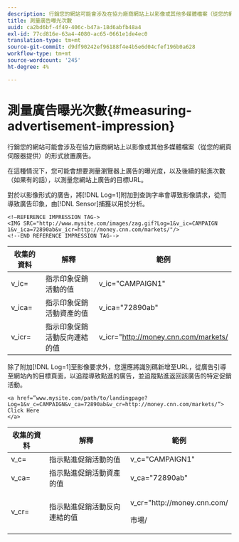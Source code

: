 ```yaml
---
description: 行銷您的網站可能會涉及在協力廠商網站上以影像或其他多媒體檔案（從您的網頁伺服器提供）的形式放置廣告。
title: 測量廣告曝光次數
uuid: ca2bd6bf-4f49-406c-b47a-18d6abfb48a4
exl-id: 77cd816e-63a4-4080-ac65-0661e1de4ec0
translation-type: tm+mt
source-git-commit: d9df90242ef96188f4e4b5e6d04cfef196b0a628
workflow-type: tm+mt
source-wordcount: '245'
ht-degree: 4%

---
```


# 測量廣告曝光次數{#measuring-advertisement-impression}

行銷您的網站可能會涉及在協力廠商網站上以影像或其他多媒體檔案（從您的網頁伺服器提供）的形式放置廣告。

在這種情況下，您可能會想要測量瀏覽器上廣告的曝光度，以及後續的點進次數（如果有的話），以測量您網站上廣告的目標URL。

對於以影像形式的廣告，將[!DNL Log=1]附加到查詢字串會導致影像請求，從而導致廣告印象，由[!DNL Sensor]捕獲以用於分析。

```
<!—REFERENCE IMPRESSION TAG-> 
<IMG SRC="http://www.mysite.com/images/zag.gif?Log=1&v_ic=CAMPAIGN 1&v_ica=72890ab&v_icr=http://money.cnn.com/markets/"/>
<!--END REFERENCE IMPRESSION TAG-->
```

| 收集的資料 | 解釋 | 範例 |
|---|---|---|
| v_ic= | 指示印象促銷活動的值 | v_ic=&quot;CAMPAIGN1&quot; |
| v_ica= | 指示印象促銷活動資產的值 | v_ica=&quot;72890ab&quot; |
| v_icr= | 指示印象促銷活動反向連結的值 | v_icr=&quot;http://money.cnn.com/markets/ |

除了附加[!DNL Log=1]至影像要求外，您還應將識別碼新增至URL，從廣告引導至網站內的目標頁面，以追蹤導致點進的廣告，並追蹤點進返回該廣告的特定促銷活動。

```
<a href=”www.mysite.com/path/to/landingpage?Log=1&v_c=CAMPAIGN&v_ca=72890ab&v_cr=http://money.cnn.com/markets/”>
Click Here
</a>
```

<table id="table_B87134C522EF4AC9BD2AFA6F4A0CF574"> 
 <thead> 
  <tr> 
   <th colname="col1" class="entry"> 收集的資料 </th> 
   <th colname="col2" class="entry"> 解釋 </th> 
   <th colname="col3" class="entry"> 範例 </th> 
  </tr> 
 </thead>
 <tbody> 
  <tr> 
   <td colname="col1"> v_c= </td> 
   <td colname="col2"> 指示點進促銷活動的值 </td> 
   <td colname="col3"> v_c="CAMPAIGN1" </td> 
  </tr> 
  <tr> 
   <td colname="col1"> v_ca= </td> 
   <td colname="col2"> 指示點進促銷活動資產的值 </td> 
   <td colname="col3"> v_ca="72890ab" </td> 
  </tr> 
  <tr> 
   <td colname="col1"> v_cr= </td> 
   <td colname="col2"> 指示點進促銷活動反向連結的值 </td> 
   <td colname="col3"> <p> <span class="filepath"> v_cr="http://money.cnn.com/</span> </p> <p>市場/ </p> </td> 
  </tr> 
 </tbody> 
</table>
